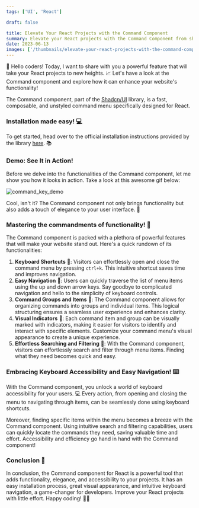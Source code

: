 ```yaml
---
tags: ['UI', 'React']

draft: false

title: Elevate Your React Projects with the Command Component
summary: Elevate your React projects with the Command Component from shadcn/ui. Enhance functionality and accessibility. Try it now!
date: 2023-06-13
images: ['/thumbnails/elevate-your-react-projects-with-the-command-component.png']
---
```


🚀 Hello coders! Today, I want to share with you a powerful feature that will take your React projects to new heights. 📈 Let's have a look at the Command component and explore how it can enhance your website's functionality!

The Command component, part of the [Shadcn/UI](https://ui.shadcn.com/) library, is a fast, composable, and unstyled command menu specifically designed for React.

### Installation made easy! 💻

To get started, head over to the official installation instructions provided by the library [here](https://ui.shadcn.com/docs/components/command). 📚

### Demo: See It in Action!

Before we delve into the functionalities of the Command component, let me show you how it looks in action. Take a look at this awesome gif below:

![command_key_demo](/assets/command_key_demo.gif)

Cool, isn't it? The Command component not only brings functionality but also adds a touch of elegance to your user interface. 🎩

### Mastering the commandments of functionality! 🌟

The Command component is packed with a plethora of powerful features that will make your website stand out. Here's a quick rundown of its functionalities:

1. **Keyboard Shortcuts** 🎹: Visitors can effortlessly open and close the command menu by pressing `ctrl+k`. This intuitive shortcut saves time and improves navigation.
2. **Easy Navigation** 🚀: Users can quickly traverse the list of menu items using the up and down arrow keys. Say goodbye to complicated navigation and hello to the simplicity of keyboard controls.
3. **Command Groups and Items** 📂: The Command component allows for organizing commands into groups and individual items. This logical structuring ensures a seamless user experience and enhances clarity.
4. **Visual Indicators** 👀: Each command item and group can be visually marked with indicators, making it easier for visitors to identify and interact with specific elements. Customize your command menu's visual appearance to create a unique experience.
5. **Effortless Searching and Filtering** 🔎: With the Command component, visitors can effortlessly search and filter through menu items. Finding what they need becomes quick and easy.

### Embracing Keyboard Accessibility and Easy Navigation! ⌨️

With the Command component, you unlock a world of keyboard accessibility for your users. 💻 Every action, from opening and closing the menu to navigating through items, can be seamlessly done using keyboard shortcuts.

Moreover, finding specific items within the menu becomes a breeze with the Command component. Using intuitive search and filtering capabilities, users can quickly locate the commands they need, saving valuable time and effort. Accessibility and efficiency go hand in hand with the Command component!

### Conclusion 🎉

In conclusion, the Command component for React is a powerful tool that adds functionality, elegance, and accessibility to your projects. It has an easy installation process, great visual appearance, and intuitive keyboard navigation, a game-changer for developers. Improve your React projects with little effort. Happy coding! 🚀😀
